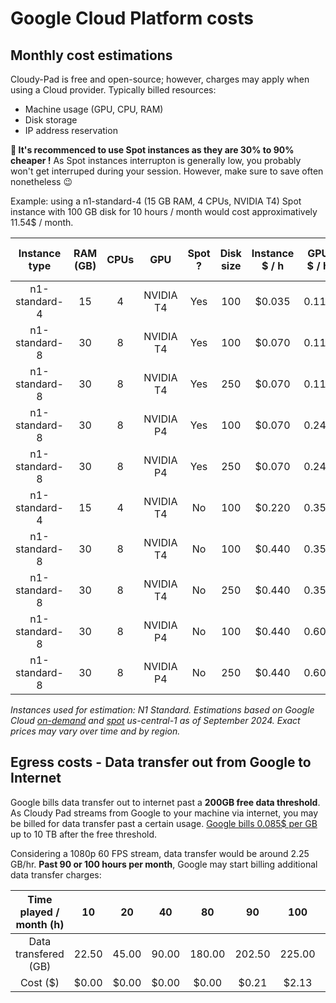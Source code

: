 # Google Cloud Platform costs

## Monthly cost estimations

Cloudy-Pad is free and open-source; however, charges may apply when using a Cloud provider. Typically billed resources:
- Machine usage (GPU, CPU, RAM)
- Disk storage
- IP address reservation

**💸 It's recommenced to use Spot instances as they are 30% to 90% cheaper !** As Spot instances interrupton is generally low, you probably won't get interruped during your session. However, make sure to save often nonetheless 😉

Example: using a n1-standard-4 (15 GB RAM, 4 CPUs, NVIDIA T4) Spot instance with 100 GB disk for 10 hours / month would cost approximatively 11.54$ / month. 

| Instance type | RAM (GB) | CPUs |    GPU    | Spot ? | Disk size | Instance $ / h | GPU $ / h | h /  month | Compute $ / month | Disk $ / month | Total $ / month |
|:-------------:|:--------:|:----:|:---------:|:------:|:---------:|:--------------:|:---------:|:----------:|:-----------------:|:--------------:|:---------------:|
| n1-standard-4 |    15    |   4  | NVIDIA T4 |   Yes  |    100    |     $0.035     |   0.119   |     10     |       $1.54       |     $10.00     |      $11.54     |
| n1-standard-8 |    30    |   8  | NVIDIA T4 |   Yes  |    100    |     $0.070     |   0.119   |     30     |       $5.68       |     $10.00     |      $15.68     |
| n1-standard-8 |    30    |   8  | NVIDIA T4 |   Yes  |    250    |     $0.070     |   0.119   |     30     |       $5.68       |     $25.00     |      $30.68     |
| n1-standard-8 |    30    |   8  | NVIDIA P4 |   Yes  |    100    |     $0.070     |   0.240   |     30     |       $9.31       |     $10.00     |      $19.31     |
| n1-standard-8 |    30    |   8  | NVIDIA P4 |   Yes  |    250    |     $0.070     |   0.240   |     30     |       $9.31       |     $25.00     |      $34.31     |
| n1-standard-4 |    15    |   4  | NVIDIA T4 |   No   |    100    |     $0.220     |   0.350   |     10     |       $5.70       |     $10.00     |      $15.70     |
| n1-standard-8 |    30    |   8  | NVIDIA T4 |   No   |    100    |     $0.440     |   0.350   |     30     |       $23.70      |     $10.00     |      $33.70     |
| n1-standard-8 |    30    |   8  | NVIDIA T4 |   No   |    250    |     $0.440     |   0.350   |     30     |       $23.70      |     $25.00     |      $48.70     |
| n1-standard-8 |    30    |   8  | NVIDIA P4 |   No   |    100    |     $0.440     |   0.600   |     30     |       $31.20      |     $10.00     |      $41.20     |
| n1-standard-8 |    30    |   8  | NVIDIA P4 |   No   |    250    |     $0.440     |   0.600   |     30     |       $31.20      |     $25.00     |      $56.20     |

_Instances used for estimation: N1 Standard. Estimations based on Google Cloud [on-demand](https://cloud.google.com/compute/vm-instance-pricing) and [spot](https://cloud.google.com/spot-vms/pricing) us-central-1 as of September 2024. Exact prices may vary over time and by region._

## Egress costs - Data transfer out from Google to Internet

Google bills data transfer out to internet past a **200GB free data threshold**. As Cloudy Pad streams from Google to your machine via internet, you may be billed for data transfer past a certain usage. [Google bills 0.085$ per GB](https://cloud.google.com/vpc/network-pricing) up to 10 TB after the free threshold. 

Considering a 1080p 60 FPS stream, data transfer would be around 2.25 GB/hr. **Past 90 or 100 hours per month**, Google may start billing additional data transfer charges:

| Time played / month (h) |   10  |   20  |   40  |   80   |   90   |   100  |   150  |
|:-----------------------:|:-----:|:-----:|:-----:|:------:|:------:|:------:|:------:|
|   Data transfered (GB)  | 22.50 | 45.00 | 90.00 | 180.00 | 202.50 | 225.00 | 337.50 |
|        Cost  ($)        | $0.00 | $0.00 | $0.00 |  $0.00 |  $0.21 |  $2.13 | $11.69 |